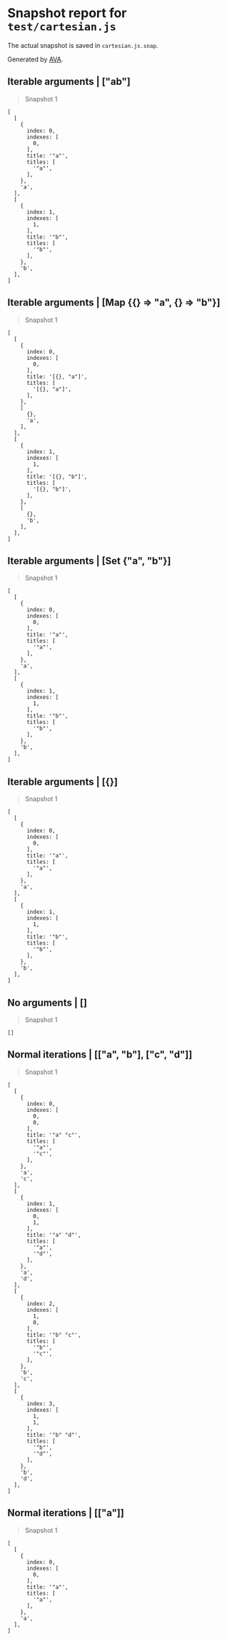 # Snapshot report for `test/cartesian.js`

The actual snapshot is saved in `cartesian.js.snap`.

Generated by [AVA](https://ava.li).

## Iterable arguments | ["ab"]

> Snapshot 1

    [
      [
        {
          index: 0,
          indexes: [
            0,
          ],
          title: '"a"',
          titles: [
            '"a"',
          ],
        },
        'a',
      ],
      [
        {
          index: 1,
          indexes: [
            1,
          ],
          title: '"b"',
          titles: [
            '"b"',
          ],
        },
        'b',
      ],
    ]

## Iterable arguments | [Map {{} => "a", {} => "b"}]

> Snapshot 1

    [
      [
        {
          index: 0,
          indexes: [
            0,
          ],
          title: '[{}, "a"]',
          titles: [
            '[{}, "a"]',
          ],
        },
        [
          {},
          'a',
        ],
      ],
      [
        {
          index: 1,
          indexes: [
            1,
          ],
          title: '[{}, "b"]',
          titles: [
            '[{}, "b"]',
          ],
        },
        [
          {},
          'b',
        ],
      ],
    ]

## Iterable arguments | [Set {"a", "b"}]

> Snapshot 1

    [
      [
        {
          index: 0,
          indexes: [
            0,
          ],
          title: '"a"',
          titles: [
            '"a"',
          ],
        },
        'a',
      ],
      [
        {
          index: 1,
          indexes: [
            1,
          ],
          title: '"b"',
          titles: [
            '"b"',
          ],
        },
        'b',
      ],
    ]

## Iterable arguments | [{}]

> Snapshot 1

    [
      [
        {
          index: 0,
          indexes: [
            0,
          ],
          title: '"a"',
          titles: [
            '"a"',
          ],
        },
        'a',
      ],
      [
        {
          index: 1,
          indexes: [
            1,
          ],
          title: '"b"',
          titles: [
            '"b"',
          ],
        },
        'b',
      ],
    ]

## No arguments | []

> Snapshot 1

    []

## Normal iterations | [["a", "b"], ["c", "d"]]

> Snapshot 1

    [
      [
        {
          index: 0,
          indexes: [
            0,
            0,
          ],
          title: '"a" "c"',
          titles: [
            '"a"',
            '"c"',
          ],
        },
        'a',
        'c',
      ],
      [
        {
          index: 1,
          indexes: [
            0,
            1,
          ],
          title: '"a" "d"',
          titles: [
            '"a"',
            '"d"',
          ],
        },
        'a',
        'd',
      ],
      [
        {
          index: 2,
          indexes: [
            1,
            0,
          ],
          title: '"b" "c"',
          titles: [
            '"b"',
            '"c"',
          ],
        },
        'b',
        'c',
      ],
      [
        {
          index: 3,
          indexes: [
            1,
            1,
          ],
          title: '"b" "d"',
          titles: [
            '"b"',
            '"d"',
          ],
        },
        'b',
        'd',
      ],
    ]

## Normal iterations | [["a"]]

> Snapshot 1

    [
      [
        {
          index: 0,
          indexes: [
            0,
          ],
          title: '"a"',
          titles: [
            '"a"',
          ],
        },
        'a',
      ],
    ]
